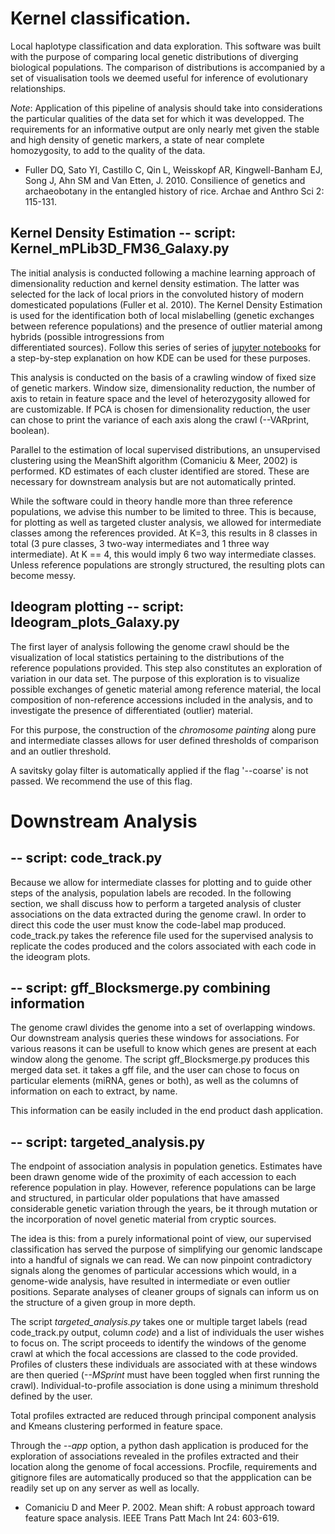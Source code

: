 # Kernel classification.

Local haplotype classification and data exploration. This software was built with the purpose of comparing local 
genetic distributions of diverging biological populations. The comparison of distributions is accompanied by a set of 
visualisation tools we deemed useful for inference of evolutionary relationships.

_Note_: Application of this pipeline of analysis should take into considerations the particular qualities of the data set for which 
it was developped. The requirements for an informative output are only nearly met given the stable and high density of genetic markers,
 a state of near complete homozygosity, to add to the quality of the data.

 - Fuller DQ, Sato YI, Castillo C, Qin L, Weisskopf AR, Kingwell-Banham EJ, Song J, Ahn SM and Van Etten, J. 2010. Consilience of genetics and archaeobotany in the entangled history of rice. Archae and Anthro Sci 2: 115-131.
 

## Kernel Density Estimation -- script: Kernel_mPLib3D_FM36_Galaxy.py

The initial analysis is conducted following a machine learning approach 
of dimensionality reduction and kernel density estimation. The latter was selected for the lack of local 
priors in the convoluted history of modern domesticated populations (Fuller et al. 2010). 
The Kernel Density Estimation is used for the identification both of local mislabelling (genetic exchanges between 
reference populations) and the presence of outlier material among hybrids (possible introgressions from  
differentiated sources). Follow this series of series of [jupyter notebooks](https://github.com/Joaos3092/Genetic-data-analysis) 
for a step-by-step explanation on how KDE can be used for these purposes.

This analysis is conducted on the basis of a crawling window of fixed size of genetic markers. Window size, 
dimensionality reduction, the number of axis to retain in feature space and the level of heterozygosity allowed 
for are customizable. If PCA is chosen for dimensionality reduction, the user can chose to print the variance 
of each axis along the crawl (--VARprint, boolean).

Parallel to the estimation of local supervised distributions, an unsupervised clustering using the MeanShift algorithm 
(Comaniciu & Meer, 2002) is performed. KD estimates of each cluster identified are stored. These are necessary for downstream analysis 
but are not automatically printed.

While the software could in theory handle more than three reference populations, we advise this number to be limited to three. 
This is because, for plotting as well as targeted cluster analysis, we allowed for intermediate classes among the references 
provided. At K=3, this results in 8 classes in total (3 pure classes, 3 two-way intermediates and 1 three way intermediate). 
At K == 4, this would imply 6 two way intermediate classes. Unless reference populations are strongly structured, the resulting plots 
can become messy.


## Ideogram plotting -- script: Ideogram_plots_Galaxy.py

The first layer of analysis following the genome crawl should be the visualization of local statistics pertaining 
to the distributions of the reference populations provided. This step also constitutes an exploration of variation 
in our data set. The purpose of this exploration is to visualize possible exchanges of genetic material among 
reference material, the local composition of non-reference accessions included in the analysis, and to investigate 
the presence of differentiated (outlier) material.

For this purpose, the construction of the _chromosome painting_ along pure and intermediate classes allows for user 
defined thresholds of comparison and an outlier threshold.

A savitsky golay filter is automatically applied if the flag '--coarse' is not passed. We recommend the use of this flag.

# Downstream Analysis

## -- script: code_track.py

Because we allow for intermediate classes for plotting and to guide other steps of the analysis, population labels are recoded. 
In the following section, we shall discuss how to perform a targeted analysis of cluster associations on the data extracted 
during the genome crawl. In order to direct this code the user must know the code-label map produced. code_track.py takes the 
reference file used for the supervised analysis to replicate the codes produced and the colors associated with each code in the 
ideogram plots.

## -- script: gff_Blocksmerge.py combining information 

The genome crawl divides the genome into a set of overlapping windows. Our downstream analysis queries these windows for associations. 
For various reasons it can be usefull to know which genes are present at each window along the genome. The script gff_Blocksmerge.py 
produces this merged data set. it takes a gff file, and the user can chose to focus on particular elements (miRNA, genes or both), as 
well as the columns of information on each to extract, by name.

This information can be easily included in the end product dash application.

## -- script: targeted_analysis.py

The endpoint of association analysis in population genetics. Estimates have been drawn genome wide of the proximity of each accession to each 
reference population in play. However, reference populations can be large and structured, in particular older populations that have amassed 
considerable genetic variation through the years, be it through mutation or the incorporation of novel genetic material from cryptic sources.

The idea is this: from a purely informational point of view, our supervised classification has served the purpose of simplifying our genomic 
landscape into a handful of signals we can read. We can now pinpoint contradictory signals along the genomes of particular accessions which would, 
in a genome-wide analysis, have resulted in intermediate or even outlier positions. Separate analyses of cleaner groups of signals can inform us 
on the structure of a given group in more depth.

The script *targeted_analysis.py* takes one or multiple target labels (read code_track.py output, column _code_) and a list of individuals the 
user wishes to focus on. The script proceeds to identify the windows of the genome crawl at which the focal accessions are classed to the code 
provided. Profiles of clusters these individuals are associated with at these windows are then queried (_--MSprint_ must have been toggled 
when first running the crawl). Individual-to-profile association is done using a minimum threshold defined by the user. 

Total profiles extracted are reduced through principal component analysis and Kmeans clustering performed in feature space.

Through the *--app* option, a python dash application is produced for the exploration of associations revealed in the profiles extracted and 
their location along the genome of focal accessions. Procfile, requirements and gitignore files are automatically produced so that the 
appplication can be readily set up on any server as well as locally.

- Comaniciu D and Meer P. 2002. Mean shift: A robust approach toward feature space analysis. IEEE Trans Patt Mach Int 24: 603-619.
